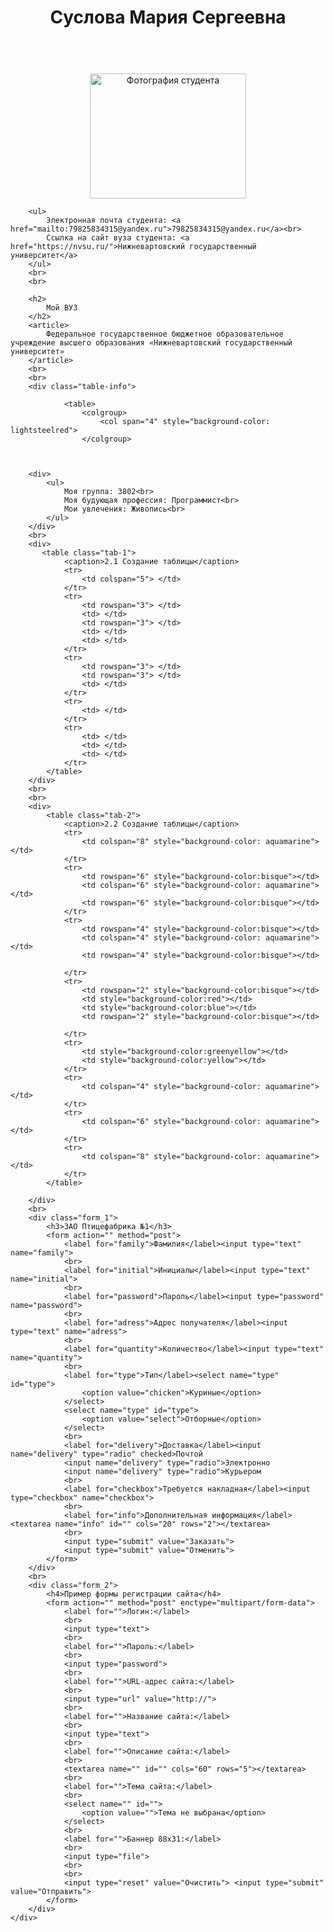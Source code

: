 <!DOCTYPE html>

<html lang="en">
<head>
    <meta charset="UTF-8">
    <title>
        Сайт о студенте
    </title>
    <link rel="stylesheet" type="text/css" href="style.css">
    <style>
  body { background: url(https://xn--80aahvkuapc1be.xn--p1ai/wp-content/uploads/fon-dlya-sajta-besshovnyj-svetlyj_17.jpg); }
</style>
</head>


<body>
    <div class="main">
        <header>
            <h1>
                <strong>
                    <center>
                        Суслова Мария Сергеевна
                    </center>
                </strong>
            </h1>
        </header>
        <br>
        <center>
            <img class="image" src="https://sun9-71.userapi.com/impf/Z0MW7Mn2sPBhIIjKui0EnQ-HJzm5cNce9dIAmw/th5d8cmcQv4.jpg?size=1187x1186&quality=96&proxy=1&sign=a46d7761aaf5f0c1a67f51105e6e41a4" alt="Фотография студента" style="width:250px; height: 200px;">
        </center>

        <ul>
            Электронная почта студента: <a href="mailto:79825834315@yandex.ru">79825834315@yandex.ru</a><br>
            Ссылка на сайт вуза студента: <a href="https://nvsu.ru/">Нижневартовский государственный университет</a>
        </ul>
        <br>
        <br>

        <h2>
            Мой ВУЗ
        </h2>
        <article>
            Федеральное государственное бюджетное образовательное учреждение высшего образования «Нижневартовский государственный университет»
        </article>
        <br>
        <br>
        <div class="table-info">
        
                <table>
                    <colgroup>
                        <col span="4" style="background-color: lightsteelred">
                    </colgroup>
                    
       
    
        <div>
            <ul>
                Моя группа: 3802<br>
                Моя будующая профессия: Программист<br>
                Мои увлечения: Живопись<br>
            </ul>
        </div>
        <br>
        <div>
           <table class="tab-1">
                <caption>2.1 Создание таблицы</caption>
                <tr>
                    <td colspan="5"> </td>
                </tr>
                <tr>
                    <td rowspan="3"> </td>
                    <td> </td>
                    <td rowspan="3"> </td>
                    <td> </td>
                    <td> </td>
                </tr>
                <tr>
                    <td rowspan="3"> </td>
                    <td rowspan="3"> </td>
                    <td> </td>
                </tr>
                <tr>
                    <td> </td>
                </tr>
                <tr>
                    <td> </td>
                    <td> </td>
                    <td> </td>
                </tr>
            </table>
        </div>
        <br>
        <br>
        <div>
            <table class="tab-2">
                <caption>2.2 Создание таблицы</caption>
                <tr>
                    <td colspan="8" style="background-color: aquamarine"></td>
                </tr>
                <tr>
                    <td rowspan="6" style="background-color:bisque"></td>
                    <td colspan="6" style="background-color: aquamarine"></td>
                    <td rowspan="6" style="background-color:bisque"></td>
                </tr>
                <tr>
                    <td rowspan="4" style="background-color:bisque"></td>
                    <td colspan="4" style="background-color: aquamarine"></td>
                    <td rowspan="4" style="background-color:bisque"></td>

                </tr>
                <tr>
                    <td rowspan="2" style="background-color:bisque"></td>
                    <td style="background-color:red"></td>
                    <td style="background-color:blue"></td>
                    <td rowspan="2" style="background-color:bisque"></td>

                </tr>
                <tr>
                    <td style="background-color:greenyellow"></td>
                    <td style="background-color:yellow"></td>
                </tr>
                <tr>
                    <td colspan="4" style="background-color: aquamarine"></td>
                </tr>
                <tr>
                    <td colspan="6" style="background-color: aquamarine"></td>
                </tr>
                <tr>
                    <td colspan="8" style="background-color: aquamarine"></td>
                </tr>
            </table>
      
        </div>
        <br>
        <div class="form_1">
            <h3>ЗАО Птицефабрика №1</h3>
            <form action="" method="post">
                <label for="family">Фамилия</label><input type="text" name="family">
                <br>
                <label for="initial">Инициалы</label><input type="text" name="initial">
                <br>
                <label for="password">Пароль</label><input type="password" name="password">
                <br>
                <label for="adress">Адрес получателя</label><input type="text" name="adress">
                <br>
                <label for="quantity">Количество</label><input type="text" name="quantity">
                <br>
                <label for="type">Тип</label><select name="type" id="type">
                    <option value="chicken">Куриные</option>
                </select>
                <select name="type" id="type">
                    <option value="select">Отборные</option>
                </select>
                <br>
                <label for="delivery">Доставка</label><input name="delivery" type="radio" checked>Почтой
                <input name="delivery" type="radio">Электронно
                <input name="delivery" type="radio">Курьером
                <br>
                <label for="checkbox">Требуется накладная</label><input type="checkbox" name="checkbox">
                <br>
                <label for="info">Дополнительная информация</label><textarea name="info" id="" cols="20" rows="2"></textarea>
                <br>
                <input type="submit" value="Заказать">
                <input type="submit" value="Отменить">
            </form>
        </div>
        <br>
        <div class="form_2">
            <h4>Пример формы регистрации сайта</h4>
            <form action="" method="post" enctype="multipart/form-data">
                <label for="">Логин:</label>
                <br>
                <input type="text">
                <br>
                <label for="">Пароль:</label>
                <br>
                <input type="password">
                <br>
                <label for="">URL-адрес сайта:</label>
                <br>
                <input type="url" value="http://">
                <br>
                <label for="">Название сайта:</label>
                <br>
                <input type="text">
                <br>
                <label for="">Описание сайта:</label>
                <br>
                <textarea name="" id="" cols="60" rows="5"></textarea>
                <br>
                <label for="">Тема сайта:</label>
                <br>
                <select name="" id="">
                    <option value="">Тема не выбрана</option>
                </select>
                <br>
                <label for="">Баннер 88x31:</label>
                <br>
                <input type="file">
                <br>
                <br>
                <input type="reset" value="Очистить"> <input type="submit" value="Отправить">
            </form>
        </div>
    </div>
